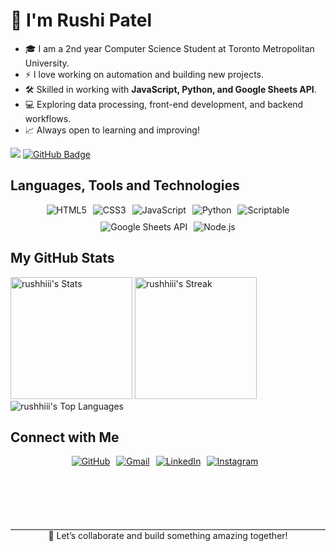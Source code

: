 <!-- <h1 align="center"> Hi, welcome! </h1> -->
<h1>👋 I'm Rushi Patel </h1>
<!-- <img align="right" src="https://media.giphy.com/media/RbDKaczqWovIugyJmW/giphy.gif"
width="250"/>
-->

- 🎓 I am a 2nd year Computer Science Student at Toronto Metropolitan
University.
- ⚡ I love working on automation and building new projects.
- 🛠️ Skilled in working with **JavaScript, Python, and Google Sheets API**.
- 💻 Exploring data processing, front-end development, and backend workflows.
- 📈 Always open to learning and improving!

![](https://komarev.com/ghpvc/?username=rushhiii&color=green)
<a href="https://github.com/RishikaGhosh?tab=followers"><img
        src="https://img.shields.io/github/followers/rushhiii?label=Followers&style=social" alt="GitHub Badge"></a>

<h2> Languages, Tools and Technologies </h2>

<!-- <h3> Front-end and Automation </h3> -->
<p align="center" style="display: flex; justify-content: center; gap: 10px; flex-wrap: wrap;">
    <img src="https://img.shields.io/static/v1?style=for-the-badge&message=HTML5&color=E34F26&logo=HTML5&logoColor=FFFFFF&label="
        alt="HTML5" />
    <img src="https://img.shields.io/static/v1?style=for-the-badge&message=CSS3&color=1572B6&logo=CSS3&logoColor=FFFFFF&label="
        alt="CSS3" />
    <img src="https://img.shields.io/static/v1?style=for-the-badge&message=JavaScript&color=F7DF1E&logo=JavaScript&logoColor=000000&label="
        alt="JavaScript" />
    <img src="https://img.shields.io/static/v1?style=for-the-badge&message=Python&color=3776AB&logo=Python&logoColor=FFFFFF&label="
        alt="Python" />
    <img src="https://img.shields.io/static/v1?style=for-the-badge&message=Scriptable&color=000000&logo=Scriptable&logoColor=FFFFFF&label="
        alt="Scriptable" />
    <img src="https://img.shields.io/static/v1?style=for-the-badge&message=Google+Sheets+API&color=34A853&logo=Google+Sheets&logoColor=FFFFFF&label="
        alt="Google Sheets API" />
    <img src="https://img.shields.io/static/v1?style=for-the-badge&message=Node.js&color=339933&logo=Node.js&logoColor=FFFFFF&label="
        alt="Node.js" />
</p>

<!-- <h3> APIs and Data </h3>

<p align="center" style="display: flex; justify-content: center; gap: 10px; flex-wrap: wrap;">
    <img src="https://img.shields.io/static/v1?style=for-the-badge&message=Google+Sheets+API&color=34A853&logo=Google+Sheets&logoColor=FFFFFF&label="
        alt="Google Sheets API" />
    <img src="https://img.shields.io/static/v1?style=for-the-badge&message=Node.js&color=339933&logo=Node.js&logoColor=FFFFFF&label="
        alt="Node.js" />
</p> -->

<h2> My GitHub Stats </h2>

<!-- <p width="100%" align="center" style="display: flex; justify-content: center; flex-wrap: wrap;"> -->
<!-- <p style="display: flex;justify-content: center;flex-wrap: wrap;"> -->
<p>
    <img height="195px"
        src="https://github-readme-stats.vercel.app/api?username=rushhiii&theme=dark&show_icons=true&hide_border=true&count_private=true"
        alt="rushhiii's Stats" /> <img height="195px"
        src="https://github-readme-streak-stats.herokuapp.com/?user=rushhiii&theme=dark&hide_border=true"
        alt="rushhiii's Streak" />
    <img src="https://github-readme-stats.vercel.app/api/top-langs/?username=rushhiii&theme=dark&show_icons=true&hide_border=true&layout=compact&&card_width=467px"
        alt="rushhiii's Top Languages" />
</p>

<!-- to modify the stats cards -->
<!-- <a href="https://github.com/rushhiii/github-readme-stats">
  <img height=200 align="center" src="https://github-readme-stats.vercel.app/api?username=rushhiii" />
</a>
<a href="https://github.com/rushhiii/convoychat">
  <img height=200 align="center" src="https://github-readme-stats.vercel.app/api/top-langs?username=rushhiii&layout=compact&langs_count=8&card_width=320" />
</a> -->

<h2> Connect with Me </h2>

<p align="center" style="display: flex; justify-content: center; gap: 10px; flex-wrap: wrap;">
    <a href="https://github.com/rushhiii" target="_blank">
        <img align="center"
            src="https://img.shields.io/badge/github-%2324292e.svg?&style=for-the-badge&logo=github&logoColor=white"
            alt="GitHub" />
    </a>
    <a href="mailto:rushiofficial1205@gmail.com" target="_blank">
        <img align="center"
            src="https://img.shields.io/badge/gmail-%23D14836.svg?&style=for-the-badge&logo=gmail&logoColor=white"
            alt="Gmail" />
    </a>
    <a href="https://linkedin.com/in/YourLinkedIn" target="_blank">
        <img align="center"
            src="https://img.shields.io/badge/linkedin-%230077B5.svg?&style=for-the-badge&logo=linkedin&logoColor=white"
            alt="LinkedIn" />
    </a>
    <a href="https://www.instagram.com/YourInstagram" target="_blank">
        <img align="center"
            src="https://img.shields.io/badge/instagram-%23E4405F.svg?&style=for-the-badge&logo=instagram&logoColor=white"
            alt="Instagram" />
    </a><br>

</p>

<!-- border-bottom:1px solid var(--borderColor-muted, var(--color-border-muted)); -->

<p align="center" style="border-top: 2px solid #3d444db3;margin-top:100px;">
    💬 Let’s collaborate and build something amazing together!
</p>